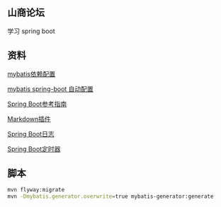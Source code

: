 ## 山商论坛
学习 spring boot
## 资料
[mybatis依赖配置](https://mybatis.org/mybatis-3/configuration.html#settings)

[mybatis spring-boot 自动配置](http://mybatis.org/spring-boot-starter/mybatis-spring-boot-autoconfigure/)

[Spring Boot参考指南](https://docs.spring.io/spring-boot/docs/2.0.0.RC1/reference/htmlsingle/)

[Markdown插件](https://pandao.github.io/editor.md/)

[Spring Boot日志](https://docs.spring.io/spring-boot/docs/current/reference/html/spring-boot-features.html#boot-features-logging)

[Spring Boot定时器](https://spring.io/guides/gs/scheduling-tasks/)
## 脚本
```bash
mvn flyway:migrate
mvn -Dmybatis.generator.overwrite=true mybatis-generator:generate
```

